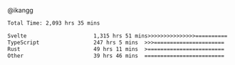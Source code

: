 @ikangg
<!--START_SECTION:waka-->

```txt
Total Time: 2,093 hrs 35 mins

Svelte                     1,315 hrs 51 mins>>>>>>>>>>>>>>>==========   61.68 %
TypeScript                 247 hrs 5 mins  >>>======================   11.58 %
Rust                       49 hrs 11 mins  >========================   02.31 %
Other                      39 hrs 46 mins  =========================   01.86 %
```

<!--END_SECTION:waka-->
